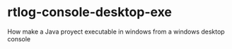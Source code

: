 # rtlog-console-desktop-exe
How make a Java proyect executable in windows from a windows desktop console
